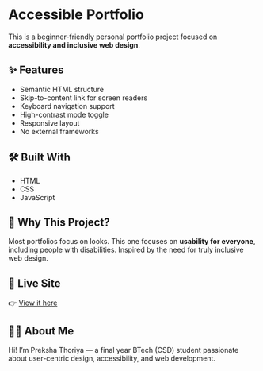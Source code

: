 # Accessible Portfolio 

This is a beginner-friendly personal portfolio project focused on **accessibility and inclusive web design**.

## ✨ Features

- Semantic HTML structure
- Skip-to-content link for screen readers
- Keyboard navigation support
- High-contrast mode toggle
- Responsive layout
- No external frameworks

## 🛠️ Built With

- HTML
- CSS
- JavaScript

## 📢 Why This Project?

Most portfolios focus on looks. This one focuses on **usability for everyone**, including people with disabilities. Inspired by the need for truly inclusive web design.

## 🔗 Live Site

👉 [View it here](https://prekshathoriya.github.io/accessible-portfolio/)

## 👩🏻 About Me

Hi! I’m Preksha Thoriya — a final year BTech (CSD) student passionate about user-centric design, accessibility, and web development.

